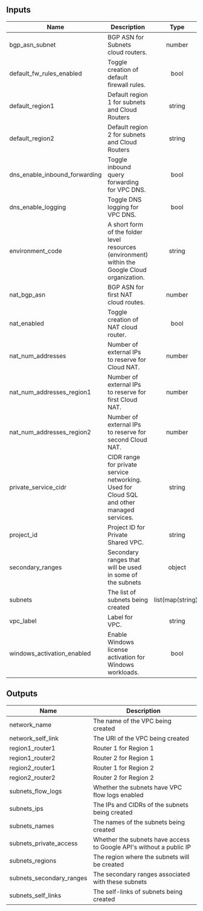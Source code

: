 <!-- BEGINNING OF PRE-COMMIT-TERRAFORM DOCS HOOK -->
## Inputs

| Name | Description | Type | Default | Required |
|------|-------------|:----:|:-----:|:-----:|
| bgp\_asn\_subnet | BGP ASN for Subnets cloud routers. | number | n/a | yes |
| default\_fw\_rules\_enabled | Toggle creation of default firewall rules. | bool | `"true"` | no |
| default\_region1 | Default region 1 for subnets and Cloud Routers | string | n/a | yes |
| default\_region2 | Default region 2 for subnets and Cloud Routers | string | n/a | yes |
| dns\_enable\_inbound\_forwarding | Toggle inbound query forwarding for VPC DNS. | bool | `"true"` | no |
| dns\_enable\_logging | Toggle DNS logging for VPC DNS. | bool | `"true"` | no |
| environment\_code | A short form of the folder level resources (environment) within the Google Cloud organization. | string | n/a | yes |
| nat\_bgp\_asn | BGP ASN for first NAT cloud routes. | number | `"0"` | no |
| nat\_enabled | Toggle creation of NAT cloud router. | bool | `"false"` | no |
| nat\_num\_addresses | Number of external IPs to reserve for Cloud NAT. | number | `"2"` | no |
| nat\_num\_addresses\_region1 | Number of external IPs to reserve for first Cloud NAT. | number | `"2"` | no |
| nat\_num\_addresses\_region2 | Number of external IPs to reserve for second Cloud NAT. | number | `"2"` | no |
| private\_service\_cidr | CIDR range for private service networking. Used for Cloud SQL and other managed services. | string | n/a | yes |
| project\_id | Project ID for Private Shared VPC. | string | n/a | yes |
| secondary\_ranges | Secondary ranges that will be used in some of the subnets | object | `<map>` | no |
| subnets | The list of subnets being created | list(map(string)) | `<list>` | no |
| vpc\_label | Label for VPC. | string | n/a | yes |
| windows\_activation\_enabled | Enable Windows license activation for Windows workloads. | bool | `"false"` | no |

## Outputs

| Name | Description |
|------|-------------|
| network\_name | The name of the VPC being created |
| network\_self\_link | The URI of the VPC being created |
| region1\_router1 | Router 1 for Region 1 |
| region1\_router2 | Router 2 for Region 1 |
| region2\_router1 | Router 1 for Region 2 |
| region2\_router2 | Router 2 for Region 2 |
| subnets\_flow\_logs | Whether the subnets have VPC flow logs enabled |
| subnets\_ips | The IPs and CIDRs of the subnets being created |
| subnets\_names | The names of the subnets being created |
| subnets\_private\_access | Whether the subnets have access to Google API's without a public IP |
| subnets\_regions | The region where the subnets will be created |
| subnets\_secondary\_ranges | The secondary ranges associated with these subnets |
| subnets\_self\_links | The self-links of subnets being created |

<!-- END OF PRE-COMMIT-TERRAFORM DOCS HOOK -->
